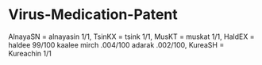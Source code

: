 # Virus-Medication-Patent
AlnayaSN = alnayasin 1/1, TsinKX = tsink 1/1, MusKT = muskat 1/1, HaldEX = haldee 99/100 kaalee mirch .004/100 adarak .002/100, KureaSH = Kureachin 1/1
